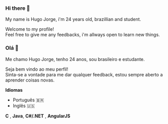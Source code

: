 ### Hi there 👋
 My name is Hugo Jorge, i'm 24 years old, brazillian and student.  
 
 Welcome to my profile!  
 Feel free to give me any feedbacks, i'm allways open to learn new things. 

 ### Olá 👋
 Me chamo Hugo Jorge, tenho 24 anos, sou brasileiro e estudante.
 
 Seja bem vindo ao meu perfil!  
 Sinta-se a vontade para me dar qualquer feedback, estou sempre aberto a aprender coisas novas.
 
 **Idiomas**
 * Português :brazil:
 * Inglês :us:
 
  **C** , **Java**, **C#/.NET** , **AngularJS**
